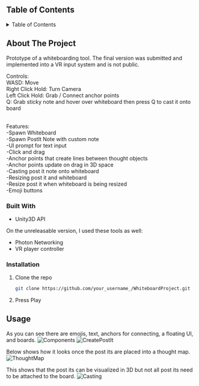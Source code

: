<!-- TABLE OF CONTENTS -->
## Table of Contents

<details>
  <summary>Table of Contents</summary>
  <ol>
    <li>
      <a href="#about-the-project">About The Project</a>
      <ul>
        <li><a href="#built-with">Built With</a></li>
      </ul>
    </li>
    <li>
      <ul>
        <li><a href="#installation">Installation</a></li>
      </ul>
    </li>
    <li><a href="#usage">Usage</a></li>
  </ol>
</details>


<!-- ABOUT THE PROJECT -->
## About The Project

Prototype of a whiteboarding tool. The final version was submitted and implemented into a VR input system and is not public. 

Controls:<br />
WASD: Move<br />
Right Click Hold: Turn Camera<br />
Left Click Hold: Grab / Connect anchor points<br />
Q: Grab sticky note and hover over whiteboard then press Q to cast it onto board<br />
<br />

Features:<br />
-Spawn Whiteboard<br />
-Spawn PostIt Note with custom note<br />
-UI prompt for text input<br />
-Click and drag<br />
-Anchor points that create lines between thought objects<br />
-Anchor points update on drag in 3D space<br />
-Casting post it note onto whiteboard<br />
-Resizing post it and whiteboard<br />
-Resize post it when whiteboard is being resized<br />
-Emoji buttons<br />


### Built With

* Unity3D API

On the unreleasable version, I used these tools as well:
* Photon Networking
* VR player controller

<!-- GETTING STARTED -->
### Installation

1. Clone the repo
   ```sh
   git clone https://github.com/your_username_/WhiteboardProject.git
   ```
2. Press Play
   

<!-- USAGE EXAMPLES -->
## Usage

As you can see there are emojis, text, anchors for connecting, a floating UI, and boards.
![Components](https://github.com/ryandaepark/WhiteboardProject/assets/57121651/39820255-bf61-490d-9bb3-12ed2558ef6a)
![CreatePostIt](https://github.com/ryandaepark/WhiteboardProject/assets/57121651/11493dc8-ed48-4085-af06-817c1f11182b)

Below shows how it looks once the post its are placed into a thought map. 
![ThoughtMap](https://github.com/ryandaepark/WhiteboardProject/assets/57121651/de158446-0aec-4ad4-8e88-1d9c7d026b60)

This shows that the post its can be visualized in 3D but not all post its need to be attached to the board. 
![Casting](https://github.com/ryandaepark/WhiteboardProject/assets/57121651/42d39db0-8480-4e16-bcef-97f34b0a44f6)



